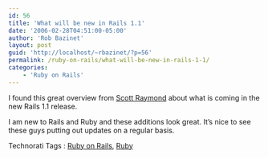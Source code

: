 ```yaml
---
id: 56
title: 'What will be new in Rails 1.1'
date: '2006-02-28T04:51:00-05:00'
author: 'Rob Bazinet'
layout: post
guid: 'http://localhost/~rbazinet/?p=56'
permalink: /ruby-on-rails/what-will-be-new-in-rails-1-1/
categories:
    - 'Ruby on Rails'
---
```


I found this great overview from [Scott Raymond](http://scottraymond.net/articles/2006/02/28/rails-1.1) about what is coming in the new Rails 1.1 release.

I am new to Rails and Ruby and these additions look great. It’s nice to see these guys putting out updates on a regular basis.

Technorati Tags : [Ruby on Rails](http://technorati.com/tag/Ruby%20on%20Rails), [Ruby](http://technorati.com/tag/Ruby)